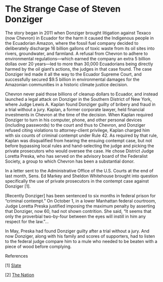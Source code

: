 # The Strange Case of Steven Donziger

The story began in 2011 when Donziger brought litigation against
Texaco (now Chevron) in Ecuador for the harm it caused the Indigenous
people in the Ecuadorian Amazon, where the fossil fuel company decided
to deliberately discharge 16 billion gallons of toxic waste from its
oil sites into rivers, groundwater, and farmland. A refusal from
Chevron to adhere to environmental regulations—which earned the
company an extra 5 billion dollas over 20 years—led to more than
30,000 Ecuadorians being directly harmed by the oil giant’s actions,
the judges in that case found. The case Donziger led made it all the
way to the Ecuador Supreme Court, and successfully secured $9.5
billion in environmental damages for the Amazonian communities in a
historic climate justice decision.

Chevron never paid those billions of cleanup dollars to Ecuador, and
instead launched a legal attack on Donziger in the Southern District
of New York, where Judge Lewis A. Kaplan found Donziger guilty of
bribery and fraud in a trial without a jury. Kaplan, a former
corporate lawyer, held financial investments in Chevron at the time of
the decision. When Kaplan required Donziger to turn in his computer,
phone, and other personal devices (including passwords) to the court
and thus to Chevron, and Donziger refused citing violations to
attorney-client privilege, Kaplan charged him with six counts of
criminal contempt under Rule 42. As required by that rule, Kaplan was
disqualified from hearing the ensuing contempt case, but not before
bypassing local rules and hand-selecting the judge and picking the
private prosecutors who would oversee the case. He chose District
Judge Loretta Preska, who has served on the advisory board of the
Federalist Society, a group to which Chevron has been a substantial
donor.

In a letter sent to the Administrative Office of the U.S. Courts at
the end of last month, Sens. Ed Markey and Sheldon Whitehouse brought
into question specifically the use of private prosecutors in the
contempt case against Donziger [1].

<a name='oct2021'/>

[Recently Donziger] has been sentenced to six months in federal prison
for “criminal contempt.” On October 1, in a lower Manhattan federal
courtroom, Judge Loretta Preska justified imposing the maximum penalty
by asserting that Donziger, now 60, had not shown contrition. She
said, “It seems that only the proverbial two-by-four between the eyes
will instill in him any respect for the law.”...

In May, Preska had found Donziger guilty after a trial without a
jury. And now Donziger, along with his family and scores of
supporters, had to listen to the federal judge compare him to a mule
who needed to be beaten with a piece of wood before complying.

References

[1] [Slate](https://slate.com/news-and-politics/2021/08/chevron-judge-loretta-preska-steven-donziger.html)

[2] [The Nation](https://www.thenation.com/article/environment/steven-donziger-chevron-sentencing)

